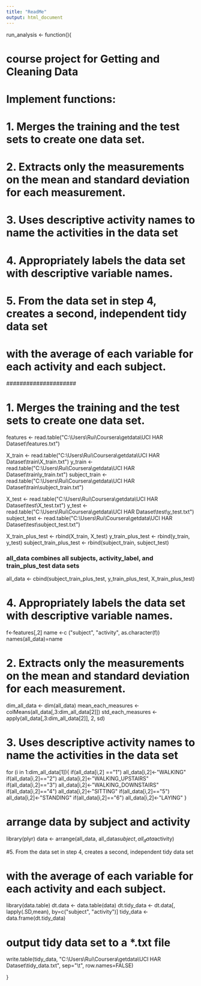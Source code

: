 ```yaml
---
title: "ReadMe"
output: html_document
---
```


run_analysis <- function(){
# course project for Getting and Cleaning Data
# Implement functions:
# 1.  Merges the training and the test sets to create one data set.
# 2.  Extracts only the measurements on the mean and standard deviation for each  measurement. 
# 3.  Uses descriptive activity names to name the activities in the data set
# 4.  Appropriately labels the data set with descriptive variable names. 
# 5.  From the data set in step 4, creates a second, independent tidy data set 
#     with the average of each variable for each activity and each subject.
#####################

# 1.  Merges the training and the test sets to create one data set.
features <- read.table("C:\\Users\\Rui\\Coursera\\getdata\\UCI HAR Dataset\\features.txt")

X_train <- read.table("C:\\Users\\Rui\\Coursera\\getdata\\UCI HAR Dataset\\train\\X_train.txt")
y_train <- read.table("C:\\Users\\Rui\\Coursera\\getdata\\UCI HAR Dataset\\train\\y_train.txt")
subject_train <- read.table("C:\\Users\\Rui\\Coursera\\getdata\\UCI HAR Dataset\\train\\subject_train.txt")

X_test <- read.table("C:\\Users\\Rui\\Coursera\\getdata\\UCI HAR Dataset\\test\\X_test.txt")
y_test <- read.table("C:\\Users\\Rui\\Coursera\\getdata\\UCI HAR Dataset\\test\\y_test.txt")
subject_test <- read.table("C:\\Users\\Rui\\Coursera\\getdata\\UCI HAR Dataset\\test\\subject_test.txt")

X_train_plus_test <- rbind(X_train, X_test)
y_train_plus_test <- rbind(y_train, y_test)
subject_train_plus_test <- rbind(subject_train, subject_test)

### all_data combines all subjects, activity_label, and train_plus_test data sets
all_data <- cbind(subject_train_plus_test, y_train_plus_test, X_train_plus_test)

# 4.  Appropriately labels the data set with descriptive variable names. 
f<-features[,2]
name <-c ("subject", "activity", as.character(f))
names(all_data)=name


# 2.  Extracts only the measurements on the mean and standard deviation for each measurement. 
dim_all_data <- dim(all_data)
mean_each_measures <- colMeans(all_data[,3:dim_all_data[2]])
std_each_measures <- apply(all_data[,3:dim_all_data[2]], 2, sd)


# 3.  Uses descriptive activity names to name the activities in the data set

for (i in 1:dim_all_data[1]){
  if(all_data[i,2] =="1")
    all_data[i,2]<-"WALKING"
  if(all_data[i,2]=="2")
    all_data[i,2]<-"WALKING_UPSTAIRS"
  if(all_data[i,2]=="3")
    all_data[i,2]<-"WALKING_DOWNSTAIRS"
  if(all_data[i,2]=="4")
    all_data[i,2]<-"SITTING"
  if(all_data[i,2]=="5")
    all_data[i,2]<-"STANDING"
  if(all_data[i,2]=="6")
    all_data[i,2]<-"LAYING"
}

# arrange data by subject and activity
library(plyr)
data <- arrange(all_data, all_data$subject, all_data$activity)

#5.  From the data set in step 4, creates a second, independent tidy data set 
#     with the average of each variable for each activity and each subject.
library(data.table)
dt.data <- data.table(data)
dt.tidy_data <- dt.data[, lapply(.SD,mean), by=c("subject", "activity")]
tidy_data <- data.frame(dt.tidy_data)

# output tidy data set to a *.txt file
write.table(tidy_data, "C:\\Users\\Rui\\Coursera\\getdata\\UCI HAR Dataset\\tidy_data.txt", sep="\t", row.names=FALSE)

}